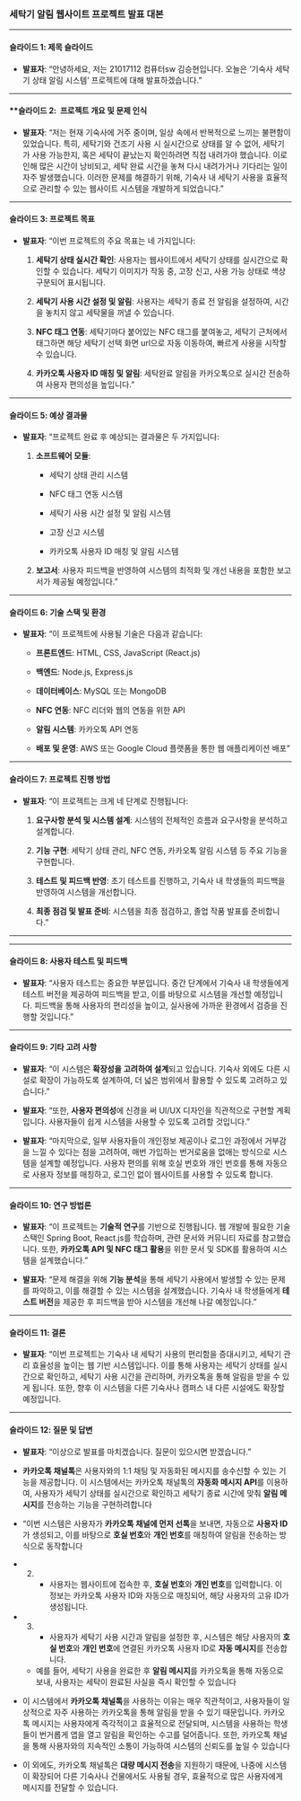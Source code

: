 
### **세탁기 알림 웹사이트 프로젝트 발표 대본**

---

#### **슬라이드 1: 제목 슬라이드**

- **발표자**: “안녕하세요, 저는 21017112 컴퓨터sw 김승현입니다. 오늘은 ‘기숙사 세탁기 상태 알림 시스템’ 프로젝트에 대해 발표하겠습니다.”

---

#### **슬라이드 2:  **프로젝트 개요 및 문제 인식**

- **발표자**: “저는 현재 기숙사에 거주 중이며, 일상 속에서 반복적으로 느끼는 불편함이 있었습니다. 특히, 세탁기와 건조기 사용 시 실시간으로 상태를 알 수 없어, 세탁기가 사용 가능한지, 혹은 세탁이 끝났는지 확인하려면 직접 내려가야 했습니다. 이로 인해 많은 시간이 낭비되고, 세탁 완료 시간을 놓쳐 다시 내려가거나 기다리는 일이 자주 발생했습니다. 이러한 문제를 해결하기 위해, 기숙사 내 세탁기 사용을 효율적으로 관리할 수 있는 웹사이트 시스템을 개발하게 되었습니다.”
    

---

#### **슬라이드 3: 프로젝트 목표**

- **발표자**: “이번 프로젝트의 주요 목표는 네 가지입니다:
    
    1. **세탁기 상태 실시간 확인**: 사용자는 웹사이트에서 세탁기 상태를 실시간으로 확인할 수 있습니다. 세탁기 이미지가 작동 중, 고장 신고, 사용 가능 상태로 색상 구분되어 표시됩니다.
        
    2. **세탁기 사용 시간 설정 및 알림**: 사용자는 세탁기 종료 전 알림을 설정하여, 시간을 놓치지 않고 세탁물을 꺼낼 수 있습니다.
        
    3. **NFC 태그 연동**: 세탁기마다 붙어있는 NFC 태그를 붙여놓고,  세탁기 근처에서 태그하면 해당 세탁기 선택 화면 url으로 자동 이동하여, 빠르게 사용을 시작할 수 있습니다.
        
    4. **카카오톡 사용자 ID 매칭 및 알림**: 세탁완료 알림을 카카오톡으로 실시간 전송하여 사용자 편의성을 높입니다.”
    

---

#### **슬라이드 5: 예상 결과물**

- **발표자**: “프로젝트 완료 후 예상되는 결과물은 두 가지입니다:
    
    1. **소프트웨어 모듈**:
        
        - 세탁기 상태 관리 시스템
            
        - NFC 태그 연동 시스템
            
        - 세탁기 사용 시간 설정 및 알림 시스템
            
        - 고장 신고 시스템
            
        - 카카오톡 사용자 ID 매칭 및 알림 시스템
            
        
    2. **보고서**: 사용자 피드백을 반영하여 시스템의 최적화 및 개선 내용을 포함한 보고서가 제공될 예정입니다.”
        
    

---

#### **슬라이드 6: 기술 스택 및 환경**

- **발표자**: “이 프로젝트에 사용될 기술은 다음과 같습니다:
    
    - **프론트엔드**: HTML, CSS, JavaScript (React.js)
        
    - **백엔드**: Node.js, Express.js
        
    - **데이터베이스**: MySQL 또는 MongoDB
        
    - **NFC 연동**: NFC 리더와 웹의 연동을 위한 API
        
    - **알림 시스템**: 카카오톡 API 연동
        
    - **배포 및 운영**: AWS 또는 Google Cloud 플랫폼을 통한 웹 애플리케이션 배포”
	    
	
---

#### **슬라이드 7: 프로젝트 진행 방법**

- **발표자**: “이 프로젝트는 크게 네 단계로 진행됩니다:
    
    1. **요구사항 분석 및 시스템 설계**: 시스템의 전체적인 흐름과 요구사항을 분석하고 설계합니다.
        
    2. **기능 구현**: 세탁기 상태 관리, NFC 연동, 카카오톡 알림 시스템 등 주요 기능을 구현합니다.
        
    3. **테스트 및 피드백 반영**: 초기 테스트를 진행하고, 기숙사 내 학생들의 피드백을 반영하여 시스템을 개선합니다.
        
    4. **최종 점검 및 발표 준비**: 시스템을 최종 점검하고, 졸업 작품 발표를 준비합니다.”
        
    

---


---

#### **슬라이드 8: 사용자 테스트 및 피드백**

- **발표자**: “사용자 테스트는 중요한 부분입니다. 중간 단계에서 기숙사 내 학생들에게 테스트 버전을 제공하여 피드백을 받고, 이를 바탕으로 시스템을 개선할 예정입니다. 피드백을 통해 사용자의 편리성을 높이고, 실사용에 가까운 환경에서 검증을 진행할 것입니다.”
    
---
#### **슬라이드 9: 기타 고려 사항**

- **발표자**: “이 시스템은 **확장성을 고려하여 설계**되고 있습니다. 기숙사 외에도 다른 시설로 확장이 가능하도록 설계하여, 더 넓은 범위에서 활용할 수 있도록 고려하고 있습니다.”
    
- **발표자**: “또한, **사용자 편의성**에 신경을 써 UI/UX 디자인을 직관적으로 구현할 계획입니다. 사용자들이 쉽게 시스템을 사용할 수 있도록 고려할 것입니다.”
    
- **발표자**: “마지막으로,  일부 사용자들이 개인정보 제공이나 로그인 과정에서 거부감을 느낄 수 있다는 점을 고려하여, 매번 가입하는 번거로움을 없애는 방식으로 시스템을 설계할 예정입니다. 사용자 편의를 위해 호실 번호와 개인 번호를 통해 자동으로 사용자 정보를 매칭하고, 로그인 없이 웹사이트를 사용할 수 있도록 합니다.

---

#### **슬라이드 10: 연구 방법론**

- **발표자**: “이 프로젝트는 **기술적 연구**를 기반으로 진행됩니다. 웹 개발에 필요한 기술 스택인 Spring Boot, React.js를 학습하며, 관련 문서와 커뮤니티 자료를 참고했습니다. 또한, **카카오톡 API 및 NFC 태그 활용**을 위한 문서 및 SDK를 활용하여 시스템을 설계했습니다.”
    
- **발표자**: “문제 해결을 위해 **기능 분석**을 통해 세탁기 사용에서 발생할 수 있는 문제를 파악하고, 이를 해결할 수 있는 시스템을 설계했습니다. 기숙사 내 학생들에게 **테스트 버전**을 제공한 후 피드백을 받아 시스템을 개선해 나갈 예정입니다.”

---

#### **슬라이드 11: 결론**

- **발표자**: “이번 프로젝트는 기숙사 내 세탁기 사용의 편리함을 증대시키고, 세탁기 관리 효율성을 높이는 웹 기반 시스템입니다. 이를 통해 사용자는 세탁기 상태를 실시간으로 확인하고, 세탁기 사용 시간을 관리하며, 카카오톡을 통해 알림을 받을 수 있게 됩니다. 또한, 향후 이 시스템을 다른 기숙사나 캠퍼스 내 다른 시설에도 확장할 예정입니다.
    

---

#### **슬라이드 12: 질문 및 답변**

- **발표자**: “이상으로 발표를 마치겠습니다. 질문이 있으시면 받겠습니다.”

- **카카오톡 채널톡**은 사용자와의 1:1 채팅 및 자동화된 메시지를 송수신할 수 있는 기능을 제공합니다. 이 시스템에서는 카카오톡 채널톡의 **자동화 메시지 API**를 이용하여, 사용자가 세탁기 상태를 실시간으로 확인하고 세탁기 종료 시간에 맞춰 **알림 메시지**를 전송하는 기능을 구현하려합니다
- “이번 시스템은 사용자가 **카카오톡 채널에 먼저 선톡**을 보내면, 자동으로 **사용자 ID**가 생성되고, 이를 바탕으로 **호실 번호**와 **개인 번호**를 매칭하여 알림을 전송하는 방식으로 동작합니다
- 2. - 사용자는 웹사이트에 접속한 후, **호실 번호**와 **개인 번호**를 입력합니다. 이 정보는 카카오톡 사용자 ID와 자동으로 매칭되어, 해당 사용자의 고유 ID가 생성됩니다.
- 3. - 사용자가 세탁기 사용 시간과 알림을 설정한 후, 시스템은 해당 사용자의 **호실 번호**와 **개인 번호**에 연결된 카카오톡 사용자 ID로 **자동 메시지**를 전송합니다.
        
    - 예를 들어, 세탁기 사용을 완료한 후 **알림 메시지**를 카카오톡을 통해 자동으로 보내, 사용자는 세탁이 완료된 사실을 즉시 확인할 수 있습니다
- 이 시스템에서 **카카오톡 채널톡**을 사용하는 이유는 매우 직관적이고, 사용자들이 일상적으로 자주 사용하는 카카오톡을 통해 알림을 받을 수 있기 때문입니다. 카카오톡 메시지는 사용자에게 즉각적이고 효율적으로 전달되며, 시스템을 사용하는 학생들이 번거롭게 앱을 열고 알림을 확인하는 수고를 덜어줍니다. 또한, 카카오톡 채널을 통해 사용자와의 지속적인 소통이 가능하여 시스템의 신뢰도를 높일 수 있습니다
- 이 외에도, 카카오톡 채널톡은 **대량 메시지 전송**을 지원하기 때문에, 나중에 시스템이 확장되어 다른 기숙사나 건물에서도 사용될 경우, 효율적으로 많은 사용자에게 메시지를 전달할 수 있습니다.
